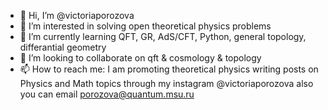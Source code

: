 - 👋 Hi, I’m @victoriaporozova
- 👀 I’m interested in solving open theoretical physics problems
- 🌱 I’m currently learning QFT, GR, AdS/CFT, Python, general topology, differantial geometry
- 💞️ I’m looking to collaborate on qft & cosmology & topology
- 📫 How to reach me: I am promoting theoretical physics writing posts on Physics and Math topics through my instagram @victoriaporozova
also you can email porozova@quantum.msu.ru
<!---
victoriaporozova/victoriaporozova is a ✨ special ✨ repository because its `README.md` (this file) appears on your GitHub profile.
You can click the Preview link to take a look at your changes.
--->
